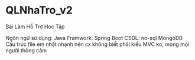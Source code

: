 # QLNhaTro_v2

Bài Làm Hỗ Trợ Hoc Tập

Ngôn ngữ sử dụng: Java
Framwork: Spring Boot
CSDL: no-sql MongoDB
Cấu trúc file em nhặt nhạnh nên cx không biết phải kiểu MVC ko, mong mọi người thông cảm
